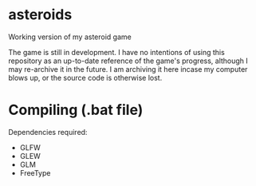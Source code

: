 # asteroids
Working version of my asteroid game

The game is still in development.
I have no intentions of using this repository as an up-to-date reference of the game's progress, although I may re-archive it in the future.
I am archiving it here incase my computer blows up, or the source code is otherwise lost.

# Compiling (.bat file)
Dependencies required:
* GLFW
* GLEW
* GLM
* FreeType
